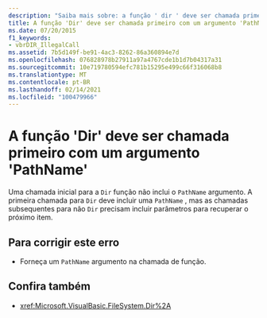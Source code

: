 ```yaml
---
description: "Saiba mais sobre: a função ' dir ' deve ser chamada primeiro com um argumento ' PathName '"
title: A função 'Dir' deve ser chamada primeiro com um argumento 'PathName'
ms.date: 07/20/2015
f1_keywords:
- vbrDIR_IllegalCall
ms.assetid: 7b5d149f-be91-4ac3-8262-86a360894e7d
ms.openlocfilehash: 076828978b27911a97a4767cde1b1d7b04317a31
ms.sourcegitcommit: 10e719780594efc781b15295e499c66f316068b8
ms.translationtype: MT
ms.contentlocale: pt-BR
ms.lasthandoff: 02/14/2021
ms.locfileid: "100479966"
---
```

# <a name="dir-function-must-first-be-called-with-a-pathname-argument"></a>A função 'Dir' deve ser chamada primeiro com um argumento 'PathName'

Uma chamada inicial para a `Dir` função não inclui o `PathName` argumento. A primeira chamada para `Dir` deve incluir uma `PathName` , mas as chamadas subsequentes para não `Dir` precisam incluir parâmetros para recuperar o próximo item.

## <a name="to-correct-this-error"></a>Para corrigir este erro

- Forneça um `PathName` argumento na chamada de função.

## <a name="see-also"></a>Confira também

- <xref:Microsoft.VisualBasic.FileSystem.Dir%2A>
